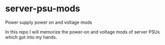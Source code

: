# server-psu-mods
Power supply power on and voltage mods

In this repo I will memorize the power-on and voltage mods of server PSUs which got into my hands.
